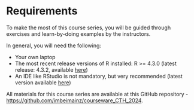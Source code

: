 # Requirements

To make the most of this course series, you will be guided through exercises and learn-by-doing examples by the instructors.

In general, you will need the following:

* Your own laptop
* The most recent release versions of R installed: R >= 4.3.0 (latest release: 4.3.2, available [here](https://cloud.r-project.org/))
* An IDE like RStudio is not mandatory, but very recommended (latest version available [here](https://posit.co/download/rstudio-desktop/))

All materials for this course series are available at this GitHub repository - https://github.com/imbeimainz/courseware_CTH_2024.

